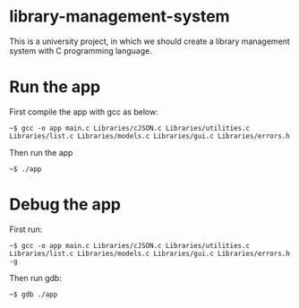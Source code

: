 # library-management-system
This is a university project, in which we should create a library management system with C programming language.

# Run the app

First compile the app with gcc as below:

    ~$ gcc -o app main.c Libraries/cJSON.c Libraries/utilities.c Libraries/list.c Libraries/models.c Libraries/gui.c Libraries/errors.h 

Then run the app
    
    ~$ ./app

# Debug the app

First run:
    
    ~$ gcc -o app main.c Libraries/cJSON.c Libraries/utilities.c Libraries/list.c Libraries/models.c Libraries/gui.c Libraries/errors.h -g

Then run gdb:
    
    ~$ gdb ./app
